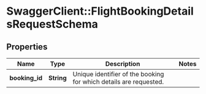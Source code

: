 # SwaggerClient::FlightBookingDetailsRequestSchema

## Properties
Name | Type | Description | Notes
------------ | ------------- | ------------- | -------------
**booking_id** | **String** | Unique identifier of the booking for which details are requested. | 

